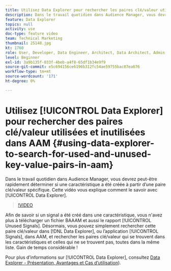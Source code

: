 ```yaml
---
title: Utilisez Data Explorer pour rechercher les paires clé/valeur utilisées et inutilisées
description: Dans le travail quotidien dans Audience Manager, vous devrez peut-être rapidement déterminer si une caractéristique a été créée à partir d’une paire clé/valeur spécifique. Cette vidéo vous explique comment le savoir avec Data Explorer.
feature: Data Explorer
topics: null
activity: use
doc-type: feature video
team: Technical Marketing
thumbnail: 25148.jpg
kt: 1760
role: User, Developer, Data Engineer, Architect, Data Architect, Admin, Leader
level: Beginner
exl-id: 3a9b135f-033f-4beb-a4f8-65df1b34e9f9
source-git-commit: e5c694156ce6196b312fc54ae59755bac07ea676
workflow-type: tm+mt
source-wordcount: '171'
ht-degree: 0%

---
```


# Utilisez [!UICONTROL Data Explorer] pour rechercher des paires clé/valeur utilisées et inutilisées dans AAM {#using-data-explorer-to-search-for-used-and-unused-key-value-pairs-in-aam}

Dans le travail quotidien dans Audience Manager, vous devrez peut-être rapidement déterminer si une caractéristique a été créée à partir d’une paire clé/valeur spécifique. Cette vidéo vous explique comment le savoir avec [!UICONTROL Data Explorer].

>[!VIDEO](https://video.tv.adobe.com/v/330362/?quality=12&captions=fre_fr)

Afin de savoir si un signal a été créé dans une caractéristique, vous n&#39;avez plus à télécharger un fichier BAAAM et aussi le rapport [!UICONTROL Unused Signals]. Désormais, vous pouvez simplement rechercher cette paire clé/valeur dans [!DNL Data Explorer], ou l’application [!UICONTROL Signals], dans AAM, et rechercher les paires clé/valeur qui se trouvent dans les caractéristiques et celles qui ne se trouvent pas, toutes dans la même liste. Gain de temps considérable !

Pour plus d’informations sur [!UICONTROL Data Explorer], consultez [Data Explorer - Présentation, Avantages et Cas d’utilisation](https://experienceleague.adobe.com/docs/audience-manager/user-guide/features/data-explorer/data-explorer-overview.html?lang=fr)).
